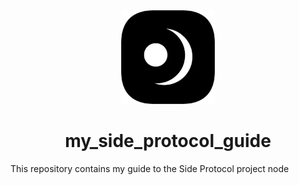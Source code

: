 <div align=center>
  <img src="https://github.com/TempGROX/TempGROX/blob/main/src/photos/rounded-in-photoretrica%20(1).png" width="150">
</div>

<h1 align=center>my_side_protocol_guide</h1>
This repository contains my guide to the Side Protocol project node
<br>
